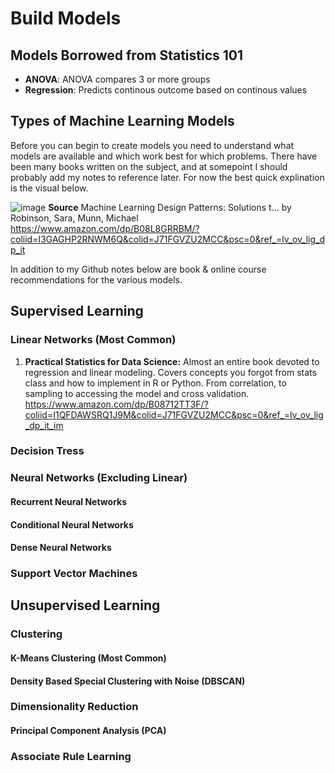 # Build Models 

## Models Borrowed from Statistics 101

- **ANOVA**: ANOVA compares 3 or more groups
- **Regression**: Predicts continous outcome based on continous values 

## Types of Machine Learning Models 

Before you can begin to create models you need to understand what models are available and which work best for which problems. There have been many books written on the subject, and at somepoint I should probably add my notes to reference later. For now the best quick explination is the visual below. 

![image](https://user-images.githubusercontent.com/28680575/105462091-26a49900-5c5c-11eb-9b0a-3bc20e23d08c.png)
**Source** Machine Learning Design Patterns: Solutions t… by Robinson, Sara, Munn, Michael
https://www.amazon.com/dp/B08L8GRRBM/?coliid=I3GAGHP2RNWM6Q&colid=J71FGVZU2MCC&psc=0&ref_=lv_ov_lig_dp_it

In addition to my Github notes below are book & online course recommendations for the various models. 

## Supervised Learning 

### Linear Networks (Most Common) 
1. **Practical Statistics for Data Science:** Almost an entire book devoted to regression and linear modeling. Covers concepts you forgot from stats class and how to implement in R or Python. From correlation, to sampling to accessing the model and cross validation. 
https://www.amazon.com/dp/B08712TT3F/?coliid=I1QFDAWSRQ1J9M&colid=J71FGVZU2MCC&psc=0&ref_=lv_ov_lig_dp_it_im

### Decision Tress 

### Neural Networks (Excluding Linear) 
#### Recurrent Neural Networks 
#### Conditional Neural Networks 
#### Dense Neural Networks 

### Support Vector Machines 

## Unsupervised Learning 

### Clustering 
#### K-Means Clustering (Most Common) 

#### Density Based Special Clustering with Noise (DBSCAN) 

### Dimensionality Reduction 

#### Principal Component Analysis (PCA) 

### Associate Rule Learning 

